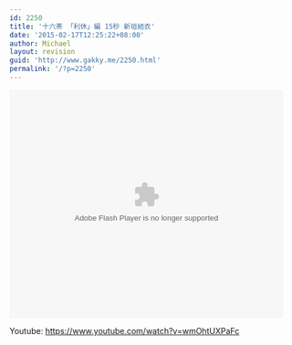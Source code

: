 ```yaml
---
id: 2250
title: '十六茶 「利休」編 15秒 新垣結衣'
date: '2015-02-17T12:25:22+08:00'
author: Michael
layout: revision
guid: 'http://www.gakky.me/2250.html'
permalink: '/?p=2250'
---
```


<embed height="400" src="http://www.tudou.com/v/0nsUuf1_ER8/&bid=05&rpid=51229674&resourceId=51229674_05_05_99/v.swf" type="application/x-shockwave-flash" width="480"></embed>

Youtube: <https://www.youtube.com/watch?v=wmOhtUXPaFc>